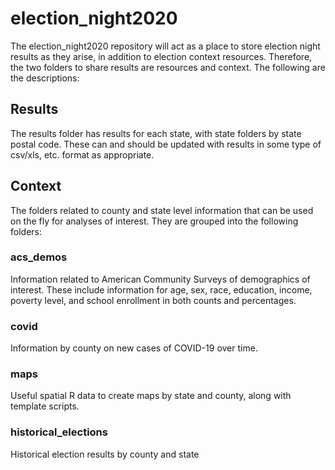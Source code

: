 # election_night2020

The election_night2020 repository will act as a place to store election night results as they arise, in addition to election context resources. Therefore, the two folders to share results are resources and context. The following are the descriptions: 


## Results

The results folder has results for each state, with state folders by state postal code. These can and should be updated with results in some type of csv/xls, etc. format as appropriate. 

## Context

The folders related to county and state level information that can be used on the fly for analyses of interest. They are grouped into the following folders: 

### acs_demos

Information related to American Community Surveys of demographics of interest. These include information for age, sex, race, education, income, poverty level, and school enrollment in both counts and percentages. 

### covid 

Information by county on new cases of COVID-19 over time. 

### maps

Useful spatial R data to create maps by state and county, along with template scripts. 

### historical_elections

Historical election results by county and state

